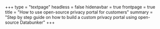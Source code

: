 +++
type = "textpage"
headless = false
hidenavbar = true
frontpage = true
title = "How to use open-source privacy portal for customers"
summary = "Step by step guide on how to build a custom privacy portal using open-source Databunker"
+++
